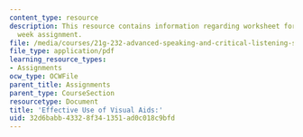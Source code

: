 ```yaml
---
content_type: resource
description: This resource contains information regarding worksheet for the Washington
  week assignment.
file: /media/courses/21g-232-advanced-speaking-and-critical-listening-skills-els-spring-2007/32d6babb43328f341351ad0c018c9bfd_MIT21G_232S07_washington.pdf
file_type: application/pdf
learning_resource_types:
- Assignments
ocw_type: OCWFile
parent_title: Assignments
parent_type: CourseSection
resourcetype: Document
title: 'Effective Use of Visual Aids:'
uid: 32d6babb-4332-8f34-1351-ad0c018c9bfd
---
```

